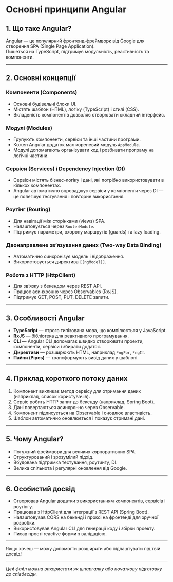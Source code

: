 # Основні принципи Angular

## 1. Що таке Angular?

Angular — це популярний фронтенд-фреймворк від Google для створення SPA (Single Page Application).  
Пишеться на TypeScript, підтримує модульність, реактивність та компоненти.

---

## 2. Основні концепції

### Компоненти (Components)

- Основні будівельні блоки UI.
- Містять шаблон (HTML), логіку (TypeScript) і стилі (CSS).
- Вкладеність компонентів дозволяє створювати складний інтерфейс.

### Модулі (Modules)

- Групують компоненти, сервіси та інші частини програми.
- Кожен Angular додаток має кореневий модуль `AppModule`.
- Модулі допомагають організувати код і розбивати програму на логічні частини.

### Сервіси (Services) і Dependency Injection (DI)

- Сервіси містять бізнес-логіку і дані, які потрібно використовувати в кількох компонентах.
- Angular автоматично впроваджує сервіси у компоненти через DI — це полегшує тестування і повторне використання.

### Роутінг (Routing)

- Для навігації між сторінками (views) SPA.
- Налаштовується через `RouterModule`.
- Підтримує параметри, охорону маршрутів (guards) та lazy loading.

### Двонаправлене зв’язування даних (Two-way Data Binding)

- Автоматично синхронізує модель і відображення.
- Використовується директива `[(ngModel)]`.

### Робота з HTTP (HttpClient)

- Для зв’язку з бекендом через REST API.
- Працює асинхронно через Observables (RxJS).
- Підтримує GET, POST, PUT, DELETE запити.

---

## 3. Особливості Angular

- **TypeScript** — строго типізована мова, що компілюється у JavaScript.
- **RxJS** — бібліотека для реактивного програмування.
- **CLI** — Angular CLI допомагає швидко створювати проекти, компоненти, сервіси і збирати додаток.
- **Директиви** — розширюють HTML, наприклад `*ngFor`, `*ngIf`.
- **Пайпи (Pipes)** — трансформують вивід даних у шаблоні.

---

## 4. Приклад короткого потоку даних

1. Компонент викликає метод сервісу для отримання даних (наприклад, список користувачів).
2. Сервіс робить HTTP запит до бекенду (наприклад, Spring Boot).
3. Дані повертаються асинхронно через Observable.
4. Компонент підписується на Observable і оновлює властивість.
5. Шаблон автоматично оновлюється і показує отримані дані.

---

## 5. Чому Angular?

- Потужний фреймворк для великих корпоративних SPA.
- Структурований і зрозумілий підхід.
- Вбудована підтримка тестування, роутингу, DI.
- Велика спільнота і регулярні оновлення від Google.

---

## 6. Особистий досвід

- Створював Angular додатки з використанням компонентів, сервісів і роутінгу.
- Працював з HttpClient для інтеграції з REST API (Spring Boot).
- Налаштовував CORS на бекенді і проксі на фронтенді для зручної розробки.
- Використовував Angular CLI для генерації коду і збірки проекту.
- Писав прості reactive форми з валідацією.

---

Якщо хочеш — можу допомогти розширити або підлаштувати під твій досвід!

---

_Цей файл можна використати як шпаргалку або початкову підготовку до співбесіди._
